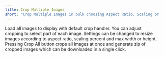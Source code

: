 ```yaml
---
title: Crop Multiple Images
short: "Crop Multiple Images in bulk choosing Aspect Ratio, Scaling or Max Width Height"
---
```


Load all images to display with default crop handler. You can adjust cropping to select part of each image. Settings can be changed to resize images according to aspect ratio, scaling percent and max width or height. Pressing Crop All button crops all images at once and generate zip of cropped images which can be downloaded in a single click.
